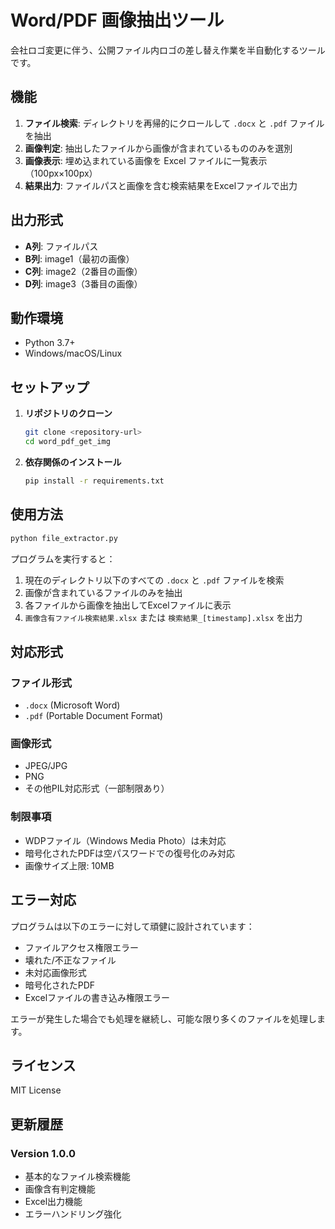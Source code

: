 # Word/PDF 画像抽出ツール

会社ロゴ変更に伴う、公開ファイル内ロゴの差し替え作業を半自動化するツールです。

## 機能

1. **ファイル検索**: ディレクトリを再帰的にクロールして `.docx` と `.pdf` ファイルを抽出
2. **画像判定**: 抽出したファイルから画像が含まれているもののみを選別
3. **画像表示**: 埋め込まれている画像を Excel ファイルに一覧表示（100px×100px）
4. **結果出力**: ファイルパスと画像を含む検索結果をExcelファイルで出力

## 出力形式

- **A列**: ファイルパス
- **B列**: image1（最初の画像）
- **C列**: image2（2番目の画像）  
- **D列**: image3（3番目の画像）

## 動作環境

- Python 3.7+
- Windows/macOS/Linux

## セットアップ

1. **リポジトリのクローン**
   ```bash
   git clone <repository-url>
   cd word_pdf_get_img
   ```

2. **依存関係のインストール**
   ```bash
   pip install -r requirements.txt
   ```

## 使用方法

```bash
python file_extractor.py
```

プログラムを実行すると：
1. 現在のディレクトリ以下のすべての `.docx` と `.pdf` ファイルを検索
2. 画像が含まれているファイルのみを抽出
3. 各ファイルから画像を抽出してExcelファイルに表示
4. `画像含有ファイル検索結果.xlsx` または `検索結果_[timestamp].xlsx` を出力

## 対応形式

### ファイル形式
- `.docx` (Microsoft Word)
- `.pdf` (Portable Document Format)

### 画像形式
- JPEG/JPG
- PNG
- その他PIL対応形式（一部制限あり）

### 制限事項
- WDPファイル（Windows Media Photo）は未対応
- 暗号化されたPDFは空パスワードでの復号化のみ対応
- 画像サイズ上限: 10MB

## エラー対応

プログラムは以下のエラーに対して頑健に設計されています：

- ファイルアクセス権限エラー
- 壊れた/不正なファイル
- 未対応画像形式
- 暗号化されたPDF
- Excelファイルの書き込み権限エラー

エラーが発生した場合でも処理を継続し、可能な限り多くのファイルを処理します。

## ライセンス

MIT License

## 更新履歴

### Version 1.0.0
- 基本的なファイル検索機能
- 画像含有判定機能
- Excel出力機能
- エラーハンドリング強化 
